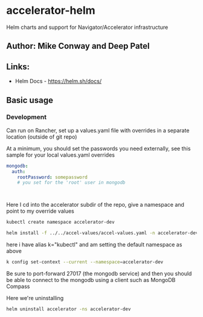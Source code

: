 # accelerator-helm
Helm charts and support for Navigator/Accelerator infrastructure

## Author: Mike Conway and Deep Patel


## Links:

* Helm Docs - https://helm.sh/docs/




## Basic usage

### Development

Can run on Rancher, set up a values.yaml file with overrides in a separate location (outside of git repo)


At a minimum, you should set the passwords you need externally, see this sample for your local values.yaml overrides

```yaml
mongodb:
  auth:
    rootPassword: somepassword 
    # you set for the 'root' user in mongodb




```



Here I cd into the accelerator subdir of the repo, give a namespace and point to my override values

```sh
kubectl create namespace accelerator-dev

helm install -f ../../accel-values/accel-values.yaml -n accelerator-dev accelerator .


```

here i have alias k="kubectl" and am setting the default namespace as above

```sh
k config set-context --current --namespace=accelerator-dev

```

Be sure to port-forward 27017 (the mongodb service) and then you should be able to connect to the mongodb using a client
such as MongoDB Compass

Here we're uninstalling

```sh
helm uninstall accelerator -ns accelerator-dev
```

